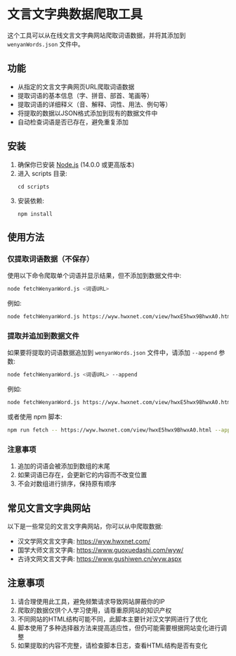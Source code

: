 # 文言文字典数据爬取工具

这个工具可以从在线文言文字典网站爬取词语数据，并将其添加到 `wenyanWords.json` 文件中。

## 功能

- 从指定的文言文字典网页URL爬取词语数据
- 提取词语的基本信息（字、拼音、部首、笔画等）
- 提取词语的详细释义（音、解释、词性、用法、例句等）
- 将提取的数据以JSON格式添加到现有的数据文件中
- 自动检查词语是否已存在，避免重复添加

## 安装

1. 确保你已安装 [Node.js](https://nodejs.org/) (14.0.0 或更高版本)
2. 进入 scripts 目录:
   ```
   cd scripts
   ```
3. 安装依赖:
   ```
   npm install
   ```

## 使用方法

### 仅提取词语数据（不保存）

使用以下命令爬取单个词语并显示结果，但不添加到数据文件中:

```bash
node fetchWenyanWord.js <词语URL>
```

例如:

```bash
node fetchWenyanWord.js https://wyw.hwxnet.com/view/hwxE5hwx9BhwxA0.html
```

### 提取并追加到数据文件

如果要将提取的词语数据追加到 `wenyanWords.json` 文件中，请添加 `--append` 参数:

```bash
node fetchWenyanWord.js <词语URL> --append
```

例如:

```bash
node fetchWenyanWord.js https://wyw.hwxnet.com/view/hwxE5hwx9BhwxA0.html --append
```

或者使用 npm 脚本:

```bash
npm run fetch -- https://wyw.hwxnet.com/view/hwxE5hwx9BhwxA0.html --append
```

### 注意事项

1. 追加的词语会被添加到数组的末尾
2. 如果词语已存在，会更新它的内容而不改变位置
3. 不会对数组进行排序，保持原有顺序

## 常见文言文字典网站

以下是一些常见的文言文字典网站，你可以从中爬取数据:

- 汉文学网文言文字典: https://wyw.hwxnet.com/
- 国学大师文言文字典: https://www.guoxuedashi.com/wyw/
- 古诗文网文言文字典: https://www.gushiwen.cn/wyw.aspx

## 注意事项

1. 请合理使用此工具，避免频繁请求导致网站屏蔽你的IP
2. 爬取的数据仅供个人学习使用，请尊重原网站的知识产权
3. 不同网站的HTML结构可能不同，此脚本主要针对汉文学网进行了优化
4. 脚本使用了多种选择器方法来提高适应性，但仍可能需要根据网站变化进行调整
5. 如果提取的内容不完整，请检查脚本日志，查看HTML结构是否有变化 